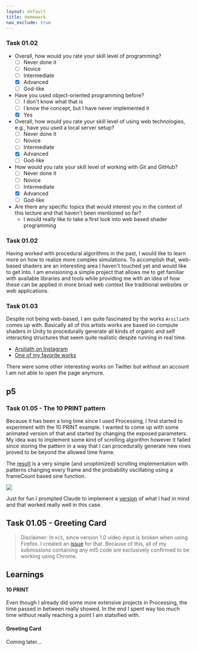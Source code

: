 ```yaml
---
layout: default
title: Homework
nav_exclude: true
---
```


### Task 01.02

- Overall, how would you rate your skill level of programming?
  - [ ] Never done it
  - [ ] Novice
  - [ ] Intermediate
  - [x] Advanced
  - [ ] God-like
- Have you used object-oriented programming before?
  - [ ] I don't know what that is
  - [ ] I know the concept, but I have never implemented it
  - [x] Yes
- Overall, how would you rate your skill level of using web technologies, e.g., have you used a local server setup?
  - [ ] Never done it
  - [ ] Novice
  - [ ] Intermediate
  - [x] Advanced
  - [ ] God-like
- How would you rate your skill level of working with Git and GitHub?
  - [ ] Never done it
  - [ ] Novice
  - [ ] Intermediate
  - [x] Advanced
  - [ ] God-like
- Are there any specific topics that would interest you in the context of this lecture and that haven't been mentioned so far?
  - I would really like to take a first look into web based shader programming

### Task 01.02

Having worked with procedural algorithms in the past, I would like to learn more on how to realize more complex simulations. To accomplish that, web-based shaders are an interesting area I haven't touched yet and would like to get into. I am envisioning a simple project that allows me to get familiar with available libraries and tools while providing me with an idea of how these can be applied in more broad web context like traditional websites or web applications.

### Task 01.03

Despite not being web-based, I am quite fascinated by the works `Arsiliath` comes up with. Basically all of this artists works are based on compute shaders in Unity to procedurally generate all kinds of organic and self interacting structures that seem quite realistic despite running in real time.

- [Arsiliath on Instagram](https://www.instagram.com/arsiliath/)
- [One of my favorite works](https://www.instagram.com/reel/CGFyN2lnpZx/)

There were some other interesting works on Twitter but without an account I am not able to open the page anymore.

## p5

### Task 01.05 - The 10 PRINT pattern

Because it has been a long time since I used Processing, I first started to experiment with the 10 PRINT example. I wanted to come up with some animated version of that and started by changing the exposed parameters. My idea was to implement some kind of scrolling algorithm however it failed since storing the pattern in a way that I can procedurally generate new rows proved to be beyond the allowed time frame.

The [result](https://editor.p5js.org/gerdes.philip/sketches/m9ob2Iw6t) is a very simple (and unoptimized) scrolling implementation with patterns changing every frame and the probability oscillating using a frameCount based sine function.

![](./img/ten-scroll.gif)

Just for fun I prompted Claude to implement a [version](https://editor.p5js.org/gerdes.philip/sketches/wumSEhgw8) of what I had in mind and that worked really well in this case.

## Task 01.05 - Greeting Card

> Disclaimer:
> In `ml5`, since version 1.0 video input is broken when using Firefox.
> I created an [issue](https://github.com/ml5js/ml5-next-gen/issues/245) for that.
> Because of this, all of my submissions containing any ml5 code are exclusively confirmed to be working using Chrome.

## Learnings

#### 10 PRINT

Even though I already did some more extensive projects in Processing, the time passed in between really showed. In the end I spent way too much time without really reaching a point I am statsified with.

#### Greeting Card

Coming later...
